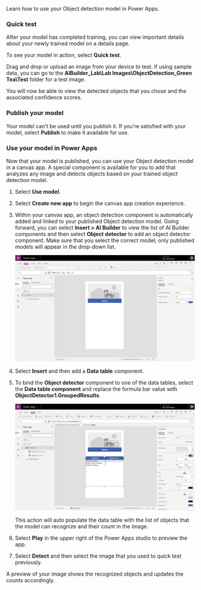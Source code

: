 Learn how to use your Object detection model in Power Apps.

### Quick test

After your model has completed training, you can view important details about your newly trained model on a details page.

To see your model in action, select **Quick test**.

Drag and drop or upload an image from your device to test. If
using sample data, you can go to the **AIBuilder\_Lab\\Lab
Images\\ObjectDetection\_Green Tea\\Test** folder for a test image.

You will now be able to view the detected objects that you chose and the associated confidence scores.

### Publish your model

Your model can't be used until you publish it. If you're satisfied with your model, select **Publish** to make it available for use.

### Use your model in Power Apps

Now that your model is published, you can use your Object detection model in a canvas app. A special component is available for you to add that analyzes any image and detects objects based on your trained object detection model.

1. Select **Use model**.

2. Select **Create new app** to begin the canvas app creation experience.

3. Within your canvas app, an object detection component is automatically added and linked to your published Object detection model.
Going forward, you can select **Insert > AI Builder** to view the list of AI Builder components and then select **Object detector** to add an object detector component. Make sure that you select the correct model; only published models will appear in the drop-down list.

    ![Power Apps Screen1 contains an object detector component.](../media/image7.png)

4. Select **Insert** and then add a **Data table** component.

5. To bind the **Object detector** component to one of the data tables, select the **Data table component** and replace the formula bar value with **ObjectDetector1.GroupedResults**.

    ![Power Apps Screen1 has a Data Table component below the object detector. The table shows three types of green tea.](../media/image8.png)

    This action will auto populate the data table with the list of objects that the model can recognize and their count in the image.

6. Select **Play** in the upper right of the Power Apps studio to preview the app.

7. Select **Detect** and then select the image that you used to quick test previously.

A preview of your image shows the recognized objects and updates the counts accordingly.
